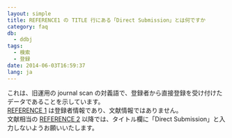 ```yaml
---
layout: simple
title: REFERENCE1 の TITLE 行にある「Direct Submission」とは何ですか
category: faq
db:
  - ddbj
tags: 
  - 検索
  - 登録
date: 2014-06-03T16:59:37
lang: ja
---
```




<p>これは、旧運用の journal scan の対義語で、登録者から直接登録を受け付けたデータであることを示しています。<br><a href="/ddbj/flat-file.html#Reference1B">REFERENCE 1</a> は登録者情報であり、文献情報ではありません。<br>文献相当の <a href="/ddbj/flat-file.html#Reference2B">REFERENCE 2</a> 以降では、タイトル欄に「Direct Submission」と入力しないようお願いいたします。 </p>
